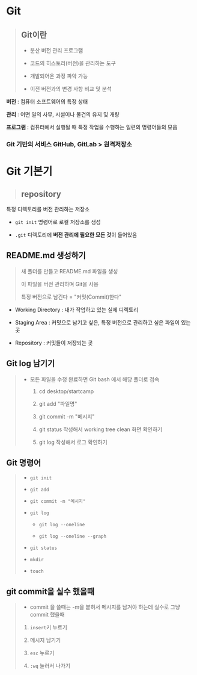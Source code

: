 # Git

> ## Git이란
> 
> - 분산 버전 관리 프로그램
> 
> - 코드의 히스토리(버전)을 관리하는 도구
> 
> - 개발되어온 과정 파악 가능
> 
> - 이전 버전과의 변경 사항 비교 및 분석

**버전** : 컴퓨터 소프트웨어의 특정 상태

**관리** : 어떤 일의 사무, 시설이나 물건의 유지 및 개량

**프로그램** : 컴퓨터에서 실행될 때 특정 작업을 수행하는 일련의 명령어들의 모음

### Git 기반의 서비스 GitHub, GitLab > 원격저장소

# Git 기본기

> ## repository

특정 디렉토리를 버전 관리하는 저장소

- `git init` 명령어로 로컬 저장소를 생성

- `.git` 디렉토리에 **버전 관리에 필요한 모든 것**이 들어있음

## README.md 생성하기

> 새 폴더를 만들고 README.md 파일을 생성
> 
> 이 파일을 버전 관리하며 Git을 사용
> 
>  특정 버전으로 남긴다 = "커밋(Commit)한다"

- Working Directory : 내가 작업하고 있는 실제 디렉토리

- Staging Area : 커밋으로 남기고 싶은, 특정 버전으로 관리하고 싶은 파일이 있는 곳

- Repository : 커밋들이 저장되는 곳

## Git log 남기기

> - 모든 파일을 수정 완료하면 Git bash 에서 해당 폴더로 접속
>   
>   1. cd desktop/startcamp
>   
>   2. git add "파일명"
>   
>   3. git commit -m "메시지"
>   
>   4. git status 작성해서 working tree clean 화면 확인하기
>   
>   5. git log 작성해서 로그 확인하기

## Git 명령어

> - `git init`
> 
> - `git add`
> 
> - `git commit -m "메시지"`
> 
> - `git log `
>   
>   - `git log --oneline`
>   
>   - `git log --oneline --graph`
> 
> - `git status`
> 
> - `mkdir`
> 
> - `touch`

## git commit을 실수 했을때

> - commit 을 쓸때는 -m을 붙혀서 메시지를 남겨야 하는데 실수로 그냥 commit 했을때
> 1. `insert`키 누르기
> 
> 2. 메시지 남기기
> 
> 3. `esc` 누르기
> 
> 4. `:wq` 눌러서 나가기
